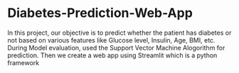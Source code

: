 # Diabetes-Prediction-Web-App
In this project, our objective is to predict whether the patient has diabetes or not based on various features like Glucose level, Insulin, Age, BMI, etc. During Model evaluation, used the Support Vector Machine Alogorithm for prediction. Then we create a web app using Streamlit which is a python framework

